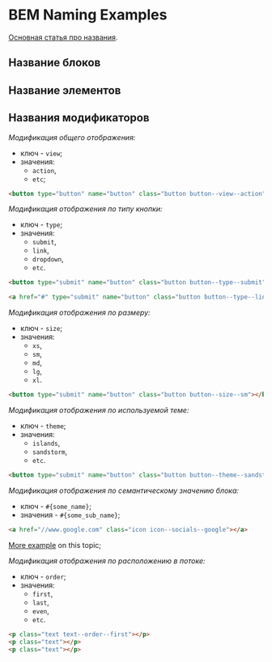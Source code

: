 # BEM Naming Examples
[Основная статья про названия](./bem-like-naming.md).

## Название блоков

## Название элементов

## Названия модификаторов


 _Модификация общего отображения:_
  - ключ - `view`;
  - значения:
    - `action`,
    - `etc`;

``` html
<button type="button" name="button" class="button button--view--action"></button>
```
_Модификация отображения по типу кнопки:_
- ключ - `type`;
- значения:
  - `submit`,
  - `link`,
  - `dropdown`,
  - `etc`.

``` html
<button type="submit" name="button" class="button button--type--submit"></button>

<a href="#" type="submit" name="button" class="button button--type--link"></a>

```

_Модификация отображения по размеру:_
- ключ - `size`;
- значения:
  - `xs`,
  - `sm`,
  - `md`,
  - `lg`,
  - `xl`.

``` html
<button type="submit" name="button" class="button button--size--sm"></button>
```

_Модификация отображения по используемой теме:_
- ключ - `theme`;
- значения:
  - `islands`,
  - `sandstorm`,
  - `etc`.

``` html
<button type="submit" name="button" class="button button--theme--sandstorm"></button>
```

_Модификация отображения по семантическому значению блока:_
- ключ - `#{some_name}`;
- значения - `#{some_sub_name}`;

``` html
<a href="//www.google.com" class="icon icon--socials--google"></a>
```
[More example](./semantic-block-naming.md) on this topic;

_Модификация отображения по расположению в потоке:_
- ключ - `order`;
- значения:
  - `first`,
  - `last`,
  - `even`,
  - `etc`.

``` html
<p class="text text--order--first"></p>
<p class="text"></p>
<p class="text"></p>
```
